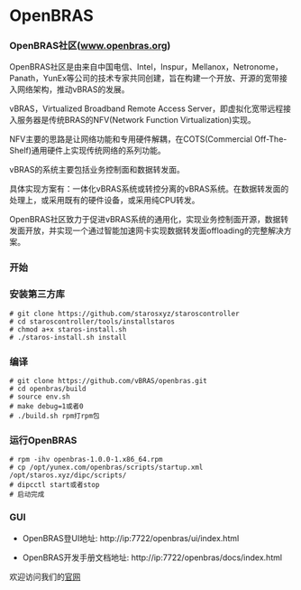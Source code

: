 OpenBRAS
====================================

### OpenBRAS社区(www.openbras.org)
OpenBRAS社区是由来自中国电信、Intel，Inspur，Mellanox，Netronome，Panath，YunEx等公司的技术专家共同创建，旨在构建一个开放、开源的宽带接入网络架构，推动vBRAS的发展。 

vBRAS，Virtualized Broadband Remote Access Server，即虚拟化宽带远程接入服务器是传统BRAS的NFV(Network Function Virtualization)实现。

NFV主要的思路是让网络功能和专用硬件解耦，在COTS(Commercial Off-The-Shelf)通用硬件上实现传统网络的系列功能。 

vBRAS的系统主要包括业务控制面和数据转发面。

具体实现方案有：一体化vBRAS系统或转控分离的vBRAS系统。在数据转发面的处理上，或采用既有的硬件设备，或采用纯CPU转发。 

OpenBRAS社区致力于促进vBRAS系统的通用化，实现业务控制面开源，数据转发面开放，并实现一个通过智能加速网卡实现数据转发面offloading的完整解决方案。

### 开始
### 安装第三方库
```
# git clone https://github.com/starosxyz/staroscontroller
# cd staroscontroller/tools/installstaros
# chmod a+x staros-install.sh
# ./staros-install.sh install
```
### 编译
```
# git clone https://github.com/vBRAS/openbras.git
# cd openbras/build
# source env.sh
# make debug=1或者0
# ./build.sh rpm打rpm包
```

### 运行OpenBRAS
```
# rpm -ihv openbras-1.0.0-1.x86_64.rpm
# cp /opt/yunex.com/openbras/scripts/startup.xml /opt/staros.xyz/dipc/scripts/
# dipcctl start或者stop
# 启动完成
```
### GUI
* OpenBRAS登UI地址:
http://ip:7722/openbras/ui/index.html

* OpenBRAS开发手册文档地址:
http://ip:7722/openbras/docs/index.html

欢迎访问我们的[官网](http://www.openbras.org)

